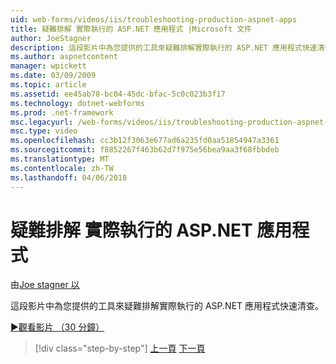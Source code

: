 ```yaml
---
uid: web-forms/videos/iis/troubleshooting-production-aspnet-apps
title: 疑難排解 實際執行的 ASP.NET 應用程式 |Microsoft 文件
author: JoeStagner
description: 這段影片中為您提供的工具來疑難排解實際執行的 ASP.NET 應用程式快速清查。
ms.author: aspnetcontent
manager: wpickett
ms.date: 03/09/2009
ms.topic: article
ms.assetid: ee45ab78-bc04-45dc-bfac-5c0c023b3f17
ms.technology: dotnet-webforms
ms.prod: .net-framework
msc.legacyurl: /web-forms/videos/iis/troubleshooting-production-aspnet-apps
msc.type: video
ms.openlocfilehash: cc3b12f3063e677ad6a235fd0aa51854947a3361
ms.sourcegitcommit: f8852267f463b62d7f975e56bea9aa3f68fbbdeb
ms.translationtype: MT
ms.contentlocale: zh-TW
ms.lasthandoff: 04/06/2018
---
```

<a name="troubleshooting-production-aspnet-apps"></a>疑難排解 實際執行的 ASP.NET 應用程式
====================
由[Joe stagner 以](https://github.com/JoeStagner)

這段影片中為您提供的工具來疑難排解實際執行的 ASP.NET 應用程式快速清查。

[&#9654;觀看影片 （30 分鐘）](https://channel9.msdn.com/Blogs/ASP-NET-Site-Videos/troubleshooting-production-aspnet-apps)

> [!div class="step-by-step"]
> [上一頁](feature-specific-delegated-management.md)
> [下一頁](creating-a-site-with-iis7-manager.md)
